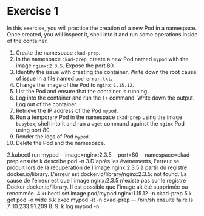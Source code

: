 # Exercise 1

In this exercise, you will practice the creation of a new Pod in a namespace. Once created, you will inspect it, shell into it and run some operations inside of the container.


1. Create the namespace `ckad-prep`.
2. In the namespace `ckad-prep`, create a new Pod named `mypod` with the image `nginx:2.3.5`. Expose the port 80.
3. Identify the issue with creating the container. Write down the root cause of issue in a file named `pod-error.txt`.
4. Change the image of the Pod to `nginx:1.15.12`.
5. List the Pod and ensure that the container is running.
6. Log into the container and run the `ls` command. Write down the output. Log out of the container.
7. Retrieve the IP address of the Pod `mypod`.
8. Run a temporary Pod in the namespace `ckad-prep` using the image `busybox`, shell into it and run a `wget` command against the `nginx` Pod using port 80.
9. Render the logs of Pod `mypod`.
10. Delete the Pod and the namespace.

2.kubectl run mypod --image=nginx:2.3.5 --port=80 --namespace=ckad-prep ensuite k describe pod -n
3.D'après les événements, l'erreur se produit lors de la récupération de l'image nginx:2.3.5 à partir du registre docker.io/library. 
L'erreur est docker.io/library/nginx:2.3.5: not found.
La cause de l'erreur est que l'image nginx:2.3.5 n'existe pas sur le registre Docker docker.io/library. 
Il est possible que l'image ait été supprimée ou renommée.
4.kubectl set image pod/mypod nginx:1.15.12 -n ckad-prep
5.k get pod -o wide
6.k exec mypod -it -n ckad-prep -- /bin/sh ensuite faire ls
7. 10.233.91.209
8. 
9. k log mypod -n 
